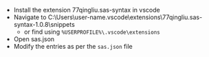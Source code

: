 * Install the extension 77qingliu.sas-syntax in vscode
* Navigate to C:\Users\user-name\.vscode\extensions\77qingliu.sas-syntax-1.0.8\snippets
  * or find using `%USERPROFILE%\.vscode\extensions`
* Open sas.json
* Modify the entries as per the `sas.json` file
